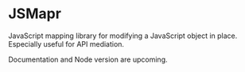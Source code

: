 # JSMapr

JavaScript mapping library for modifying a JavaScript object in place. Especially useful for API mediation.

Documentation and Node version are upcoming.
